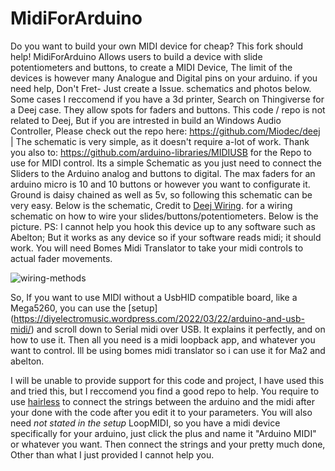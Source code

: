 # MidiForArduino
Do you want to build your own MIDI device for cheap? This fork should help! MidiForArduino Allows users to build a device with slide potentiometers and buttons, to create a MIDI Device, The limit of the devices is however many Analogue and Digital pins on your arduino. if you need help, Don't Fret- Just create a Issue. schematics and photos below. Some cases I reccomend if you have a 3d printer, Search on Thingiverse for a Deej case. They allow spots for faders and buttons. This code / repo is not related to Deej, But if you are intrested in build an Windows Audio Controller, Please check out the repo here: https://github.com/Miodec/deej | The schematic is very simple, as it doesn't require a-lot of work. Thank you also to: https://github.com/arduino-libraries/MIDIUSB for the Repo to use for MIDI control. Its a simple Schematic as you just need to connect the Sliders to the Arduino analog and buttons to digital. The max faders for an arduino micro is 10 and 10 buttons or however you want to configurate it. Ground is daisy chained as well as 5v, so following this schematic can be very easy.  Below is the schematic, Credit to [Deej Wiring](https://github.com/omriharel/deej/blob/master/docs/faq/assets/wiring-methods.png). for a wiring schematic on how to wire your slides/buttons/potentiometers. Below is the picture. PS: I cannot help you hook this device up to any software such as Abelton; But it works as any device so if your software reads midi; it should work. You will need Bomes Midi Translator to take your midi controls to actual fader movements.

![wiring-methods](https://github.com/Willtheham/MidiForArduino/assets/109185939/badf9956-dc5b-41a3-8577-9496bc264f78)


So, If you want to use MIDI without a UsbHID compatible board, like a Mega5260, you can use the [setup] (https://diyelectromusic.wordpress.com/2022/03/22/arduino-and-usb-midi/) and scroll down to Serial midi over USB. It explains it perfectly, and on how to use it. Then all you need is a midi loopback app, and whatever you want to control. Ill be using bomes midi translator so i can use it for Ma2 and abelton.

I will be unable to provide support for this code and project, I have used this and tried this, but I reccomend you find a good repo to help. You require to use [hairless](https://projectgus.github.io/hairless-midiserial/) to connect the strings between the arduino and the midi after your done with the code after you edit it to your parameters. You will also need *not stated in the setup* LoopMIDI, so you have a midi device specifically for your arduino, just click the plus and name it "Arduino MIDI" or whatever you want. Then connect the strings and your pretty much done, Other than what I just provided I cannot help you. 
